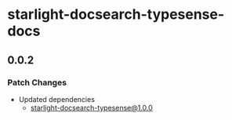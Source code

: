 # starlight-docsearch-typesense-docs

## 0.0.2

### Patch Changes

- Updated dependencies
  - starlight-docsearch-typesense@1.0.0
